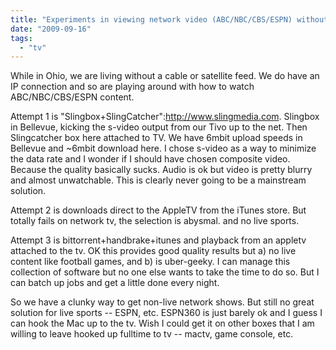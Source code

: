 ```yaml
---
title: "Experiments in viewing network video (ABC/NBC/CBS/ESPN) without cable/satellite feed"
date: "2009-09-16"
tags: 
  - "tv"
---
```


While in Ohio, we are living without a cable or satellite feed. We do have an IP connection and so are playing around with how to watch ABC/NBC/CBS/ESPN content.

Attempt 1 is "Slingbox+SlingCatcher":http://www.slingmedia.com. Slingbox in Bellevue, kicking the s-video output from our Tivo up to the net. Then Slingcatcher box here attached to TV. We have 6mbit upload speeds in Bellevue and ~6mbit download here. I chose s-video as a way to minimize the data rate and I wonder if I should have chosen composite video. Because the quality basically sucks. Audio is ok but video is pretty blurry and almost unwatchable. This is clearly never going to be a mainstream solution.

Attempt 2 is downloads direct to the AppleTV from the iTunes store. But totally fails on network tv, the selection is abysmal. and no live sports.

Attempt 3 is bittorrent+handbrake+itunes and playback from an appletv attached to the tv. OK this provides good quality results but a) no live content like football games, and b) is uber-geeky. I can manage this collection of software but no one else wants to take the time to do so. But I can batch up jobs and get a little done every night.

So we have a clunky way to get non-live network shows. But still no great solution for live sports -- ESPN, etc. ESPN360 is just barely ok and I guess I can hook the Mac up to the tv. Wish I could get it on other boxes that I am willing to leave hooked up fulltime to tv -- mactv, game console, etc.
